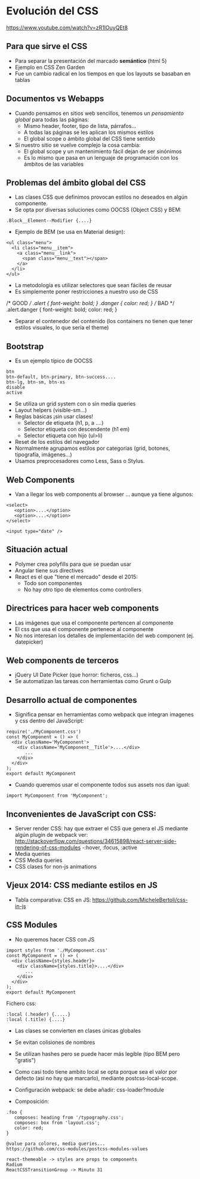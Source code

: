 # Evolución del CSS

https://www.youtube.com/watch?v=zR1lOuyQEt8

## Para que sirve el CSS

- Para separar la presentación del marcado **semántico** (html 5)
- Ejemplo en CSS Zen Garden
- Fue un cambio radical en los tiempos en que los layouts se basaban en tablas

## Documentos vs Webapps
- Cuando pensamos en sitios web sencillos, tenemos un *pensamiento global* para todas las páginas:
    - Mismo header, footer, tipo de lista, párrafos...
    - A todas las páginas se les aplican los mismos estilos
    - El global scope o ámbito global del CSS tiene sentido
- Si nuestro sitio se vuelve complejo la cosa cambia:
    - El global scope y un mantenimiento fácil dejan de ser sinónimos
    - Es lo mismo que pasa en un lenguaje de programación con los ámbitos de las variables

## Problemas del ámbito global del CSS
- Las clases CSS que definimos provocan estilos no deseados en algún componente.
- Se opta por diversas soluciones como OOCSS (Object CSS) y BEM:
```
.Block__Element--Modifier {....}
```
- Ejemplo de BEM (se usa en Material design):

```
<ul class="menu">
  <li class="menu__item">
    <a class="menu__link">
      <span class="menu__text"></span>
    </a>
  </li>
</ul>
```


- La metodología es utilizar selectores que sean fáciles de reusar
- Es simplemente poner restricciones a nuestro uso de CSS



/* GOOD */
.alert {
    font-weight: bold;
}
.danger {
    color: red;
}
/* BAD */
.alert.danger {
    font-weight: bold;
    color: red;
}

- Separar el contenedor del contenido (los containers no tienen que tener estilos visuales, lo que sería el theme)

## Bootstrap
- Es un ejemplo típico de OOCSS
```
btn
btn-default, btn-primary, btn-success....
btn-lg, btn-sm, btn-xs
disable
active
```

- Se utiliza un grid system con o sin media queries
- Layout helpers (visible-sm...)
- Reglas básicas ¡sin usar clases!
    - Selector de etiqueta (h1, p, a ....)
    - Selector etiqueta con descendente (h1 em)
    - Selector etiqueta con hijo (ul>li)
- Reset de los estilos del navegador
- Normalmente agrupamos estilos por categorías (grid, botones, tipografía, imágenes...)
- Usamos preprocesadores como Less, Sass o Stylus.


## Web Components
- Van a llegar los web components al browser ... aunque ya tiene algunos:
```
<select>
   <option>....</option>
   <option>....</option>
</select>

<input type="date" />
```

## Situación actual

- Polymer crea polyfills para que se puedan usar
- Angular tiene sus directives
- React es el que "tiene el mercado" desde el 2015:
    - Todo son componentes
    - No hay otro tipo de elementos como controllers

## Directrices para hacer web components
- Las imágenes que usa el componente pertencen al componente
- El css que usa el componente pertenece al componente
- No nos interesan los detalles de implementación del web component (ej. datepicker)

## Web components de terceros
- jQuery UI Date Picker (que horror: ficheros, css...)
- Se automatizan las tareas con herramientas como Grunt o Gulp

## Desarrollo actual de componentes
- Significa pensar en herramientas como webpack que integran imagenes y css dentro del JavaScript:

```
require('./MyComponent.css')
const MyComponent = () => (
  <div className='MyComponent'>
    <div className='MyComponent__Title'>....</div>
       ...
    </div>
  </div>
);
export default MyComponent
```

- Cuando queremos usar el componente todos sus assets nos dan igual:

```
import MyComponent from 'MyComponent';
```

## Inconvenientes de JavaScript con CSS:
- Server render CSS: hay que extraer el CSS que genera el JS mediante algún plugin de webpack
  ver: http://stackoverflow.com/questions/34615898/react-server-side-rendering-of-css-modules
-:hover, :focus, :active
- Media queries
- CSS Media queries
- CSS clases for non-js animations

## Vjeux 2014: CSS mediante estilos en JS
- Tabla comparativa: CSS en JS: https://github.com/MicheleBertoli/css-in-js


## CSS Modules
- No queremos hacer CSS con JS

```
import styles from './MyComponent.css'
const MyComponent = () => (
  <div className={styles.header}>
    <div className={styles.title}>....</div>
       ...
    </div>
  </div>
);
export default MyComponent
```

Fichero css:
```
:local (.header) {.....}
:local (.title) {....}
```

- Las clases se convierten en clases únicas globales
- Se evitan colisiones de nombres 
- Se utilizan hashes pero se puede hacer más legible (tipo BEM pero "gratis")
- Como casi todo tiene ambito local se opta porque sea el valor por defecto (así no hay que marcarlo), mediante postcss-local-scope. 
- Configuración webpack: se debe añadir: css-loader?module 

- Composición:
```
.foo {
   composes: heading from '/typography.css';
   composes: box from 'layout.css';
   color: red;
}

@value para colores, media queries...
https://github.com/css-modules/postcss-modules-values

react-themeable -> styles are props to components
Radium
ReactCSSTransitionGroup -> Minuto 31


